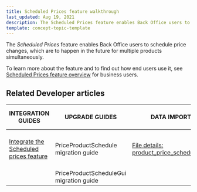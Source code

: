 ```yaml
---
title: Scheduled Prices feature walkthrough
last_updated: Aug 19, 2021
description: The Scheduled Prices feature enables Back Office users to schedule price changes, which are to happen in the future for multiple products simultaneously
template: concept-topic-template
---
```


The _Scheduled Prices_ feature enables Back Office users to schedule price changes, which are to happen in the future for multiple products simultaneously.


To learn more about the feature and to find out how end users use it, see [Scheduled Prices feature overview](/docs/scos/user/features/{{page.version}}/scheduled-prices-feature-overview.html) for business users.


## Related Developer articles

|INTEGRATION GUIDES  | UPGRADE GUIDES | DATA IMPORT | TUTORIALS AND HOWTOS |
|---------|---------|---------|---------|
| [Integrate the Scheduled prices feature](/docs/scos/dev/feature-integration-guides/{{page.version}}/scheduled-prices-feature-integration.html) | PriceProductSchedule migration guide  | [File details: product_price_schedule.csv](/docs/scos/dev/data-import/{{page.version}}/data-import-categories/catalog-setup/pricing/file-details-product-price-schedule.csv.html) | [HowTo: Schedule cron job for Scheduled Prices](/docs/scos/dev/tutorials-and-howtos/howtos/feature-howtos/howto-schedule-cron-job-for-scheduled-prices.html)  |
|   | PriceProductScheduleGui migration guide  |   |   |

